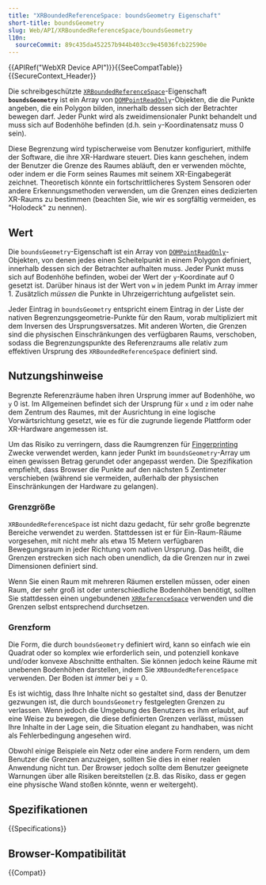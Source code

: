 ```yaml
---
title: "XRBoundedReferenceSpace: boundsGeometry Eigenschaft"
short-title: boundsGeometry
slug: Web/API/XRBoundedReferenceSpace/boundsGeometry
l10n:
  sourceCommit: 89c435da452257b944b403cc9e45036fcb22590e
---
```


{{APIRef("WebXR Device API")}}{{SeeCompatTable}}{{SecureContext_Header}}

Die schreibgeschützte [`XRBoundedReferenceSpace`](/de/docs/Web/API/XRBoundedReferenceSpace)-Eigenschaft **`boundsGeometry`** ist ein Array von [`DOMPointReadOnly`](/de/docs/Web/API/DOMPointReadOnly)-Objekten, die die Punkte angeben, die ein Polygon bilden, innerhalb dessen sich der Betrachter bewegen darf. Jeder Punkt wird als zweidimensionaler Punkt behandelt und muss sich auf Bodenhöhe befinden (d.h. sein `y`-Koordinatensatz muss 0 sein).

Diese Begrenzung wird typischerweise vom Benutzer konfiguriert, mithilfe der Software, die ihre XR-Hardware steuert. Dies kann geschehen, indem der Benutzer die Grenze des Raumes abläuft, den er verwenden möchte, oder indem er die Form seines Raumes mit seinem XR-Eingabegerät zeichnet. Theoretisch könnte ein fortschrittlicheres System Sensoren oder andere Erkennungsmethoden verwenden, um die Grenzen eines dedizierten XR-Raums zu bestimmen (beachten Sie, wie wir es sorgfältig vermeiden, es "Holodeck" zu nennen).

## Wert

Die `boundsGeometry`-Eigenschaft ist ein Array von [`DOMPointReadOnly`](/de/docs/Web/API/DOMPointReadOnly)-Objekten, von denen jedes einen Scheitelpunkt in einem Polygon definiert, innerhalb dessen sich der Betrachter aufhalten muss. Jeder Punkt muss sich auf Bodenhöhe befinden, wobei der Wert der `y`-Koordinate auf 0 gesetzt ist. Darüber hinaus ist der Wert von `w` in jedem Punkt im Array immer 1. Zusätzlich _müssen_ die Punkte in Uhrzeigerrichtung aufgelistet sein.

Jeder Eintrag in `boundsGeometry` entspricht einem Eintrag in der Liste der nativen Begrenzungsgeometrie-Punkte für den Raum, vorab multipliziert mit dem Inversen des Ursprungsversatzes. Mit anderen Worten, die Grenzen sind die physischen Einschränkungen des verfügbaren Raums, verschoben, sodass die Begrenzungspunkte des Referenzraums alle relativ zum effektiven Ursprung des `XRBoundedReferenceSpace` definiert sind.

## Nutzungshinweise

Begrenzte Referenzräume haben ihren Ursprung immer auf Bodenhöhe, wo `y` 0 ist. Im Allgemeinen befindet sich der Ursprung für `x` und `z` im oder nahe dem Zentrum des Raumes, mit der Ausrichtung in eine logische Vorwärtsrichtung gesetzt, wie es für die zugrunde liegende Plattform oder XR-Hardware angemessen ist.

Um das Risiko zu verringern, dass die Raumgrenzen für [Fingerprinting](/de/docs/Glossary/Fingerprinting) Zwecke verwendet werden, kann jeder Punkt im `boundsGeometry`-Array um einen gewissen Betrag gerundet oder angepasst werden. Die Spezifikation empfiehlt, dass Browser die Punkte auf den nächsten 5 Zentimeter verschieben (während sie vermeiden, außerhalb der physischen Einschränkungen der Hardware zu gelangen).

### Grenzgröße

`XRBoundedReferenceSpace` ist nicht dazu gedacht, für sehr große begrenzte Bereiche verwendet zu werden. Stattdessen ist er für Ein-Raum-Räume vorgesehen, mit nicht mehr als etwa 15 Metern verfügbaren Bewegungsraum in jeder Richtung vom nativen Ursprung. Das heißt, die Grenzen erstrecken sich nach oben unendlich, da die Grenzen nur in zwei Dimensionen definiert sind.

Wenn Sie einen Raum mit mehreren Räumen erstellen müssen, oder einen Raum, der sehr groß ist oder unterschiedliche Bodenhöhen benötigt, sollten Sie stattdessen einen ungebundenen [`XRReferenceSpace`](/de/docs/Web/API/XRReferenceSpace) verwenden und die Grenzen selbst entsprechend durchsetzen.

### Grenzform

Die Form, die durch `boundsGeometry` definiert wird, kann so einfach wie ein Quadrat oder so komplex wie erforderlich sein, und potenziell konkave und/oder konvexe Abschnitte enthalten. Sie können jedoch keine Räume mit unebenen Bodenhöhen darstellen, indem Sie `XRBoundedReferenceSpace` verwenden. Der Boden ist _immer_ bei `y` = 0.

Es ist wichtig, dass Ihre Inhalte nicht so gestaltet sind, dass der Benutzer gezwungen ist, die durch `boundsGeometry` festgelegten Grenzen zu verlassen. Wenn jedoch die Umgebung des Benutzers es ihm erlaubt, auf eine Weise zu bewegen, die diese definierten Grenzen verlässt, müssen Ihre Inhalte in der Lage sein, die Situation elegant zu handhaben, was nicht als Fehlerbedingung angesehen wird.

Obwohl einige Beispiele ein Netz oder eine andere Form rendern, um dem Benutzer die Grenzen anzuzeigen, sollten Sie dies in einer realen Anwendung nicht tun. Der Browser jedoch sollte dem Benutzer geeignete Warnungen über alle Risiken bereitstellen (z.B. das Risiko, dass er gegen eine physische Wand stoßen könnte, wenn er weitergeht).

## Spezifikationen

{{Specifications}}

## Browser-Kompatibilität

{{Compat}}
